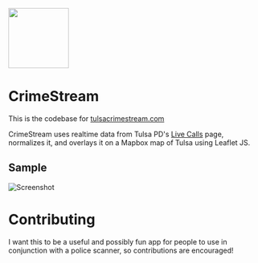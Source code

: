 [<img src="https://az743702.vo.msecnd.net/cdn/btn1.png" width="120" />](http://ko-fi.com?i=115Z8K8YWIQP)

# CrimeStream
This is the codebase for [tulsacrimestream.com](http://tulsacrimestream.com)

CrimeStream uses realtime data from Tulsa PD's [Live Calls](https://www.tulsapolice.org/live-calls-/police-calls-near-you.aspx) page, normalizes it, and overlays it on a Mapbox map of Tulsa using Leaflet JS.

## Sample
![Screenshot](http://i.imgur.com/zEgttOh.jpg)

# Contributing
I want this to be a useful and possibly fun app for people to use in conjunction with a police scanner, so contributions are encouraged!
